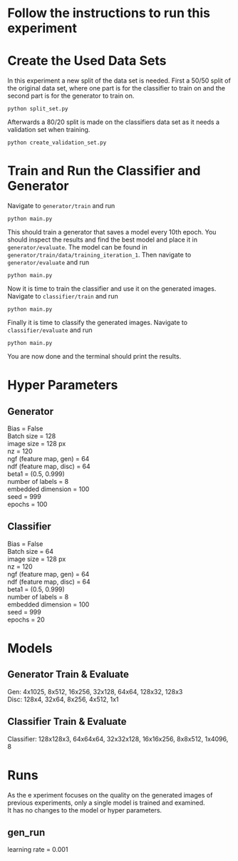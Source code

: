 # Follow the instructions to run this experiment

# Create the Used Data Sets

In this experiment a new split of the data set is needed. First a 50/50 split of the original data set, where one part is for the classifier to train on and the second part is for the generator to train on.

`python split_set.py`

Afterwards a 80/20 split is made on the classifiers data set as it needs a validation set when training.

`python create_validation_set.py`

# Train and Run the Classifier and Generator

Navigate to `generator/train` and run

`python main.py`

This should train a generator that saves a model every 10th epoch. You should inspect the results and find the best model and place it in `generator/evaluate`. The model can be found in `generator/train/data/training_iteration_1`. Then navigate to `generator/evaluate` and run

`python main.py`

Now it is time to train the classifier and use it on the generated images. Navigate to `classifier/train` and run

`python main.py`

Finally it is time to classify the generated images. Navigate to `classifier/evaluate` and run

`python main.py`

You are now done and the terminal should print the results.

# Hyper Parameters

## Generator

Bias = False\
Batch size = 128\
image size = 128 px\
nz = 120\
ngf (feature map, gen) = 64\
ndf (feature map, disc) = 64\
beta1 = (0.5, 0.999)\
number of labels = 8\
embedded dimension = 100\
seed = 999\
epochs = 100

## Classifier

Bias = False\
Batch size = 64\
image size = 128 px\
nz = 120\
ngf (feature map, gen) = 64\
ndf (feature map, disc) = 64\
beta1 = (0.5, 0.999)\
number of labels = 8\
embedded dimension = 100\
seed = 999\
epochs = 20

# Models

## Generator Train & Evaluate

Gen: 4x1025, 8x512, 16x256, 32x128, 64x64, 128x32, 128x3\
Disc: 128x4, 32x64, 8x256, 4x512, 1x1

## Classifier Train & Evaluate

Classifier: 128x128x3, 64x64x64, 32x32x128, 16x16x256, 8x8x512, 1x4096, 8

# Runs
As the e
xperiment focuses on the quality on the generated images of previous experiments, only a single model is trained and examined.\
It has no changes to the model or hyper parameters. 

## gen_run

learning rate = 0.001
